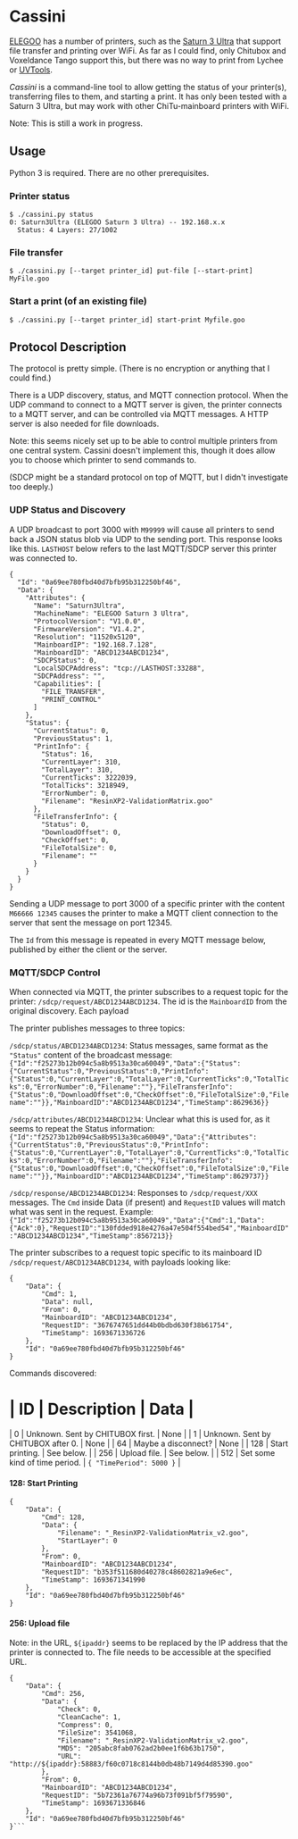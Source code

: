# Cassini

[ELEGOO](https://www.elegoo.com/) has a number of printers, such as the
[Saturn 3 Ultra](https://www.elegoo.com/products/elegoo-saturn-3-ultra-resin-3d-printer-12k)
that support file transfer and printing over WiFi. As far as I could find, only Chitubox and
Voxeldance Tango support this, but there was no way to print from Lychee or [UVTools](https://github.com/sn4k3/UVtools).

*Cassini* is a command-line tool to allow getting the status of your printer(s),
transferring files to them, and starting a print. It has only been tested with a Saturn 3 Ultra,
but may work with other ChiTu-mainboard printers with WiFi.

Note: This is still a work in progress.

## Usage

Python 3 is required. There are no other prerequisites.

### Printer status

```
$ ./cassini.py status
0: Saturn3Ultra (ELEGOO Saturn 3 Ultra) -- 192.168.x.x
  Status: 4 Layers: 27/1002
```

### File transfer

```
$ ./cassini.py [--target printer_id] put-file [--start-print] MyFile.goo
```

### Start a print (of an existing file)

```
$ ./cassini.py [--target printer_id] start-print Myfile.goo
```

## Protocol Description

The protocol is pretty simple. (There is no encryption or anything that I could find.)

There is a UDP discovery, status, and MQTT connection protocol. When the UDP command to
connect to a MQTT server is given, the printer connects to a MQTT server, and can be
controlled via MQTT messages. A HTTP server is also needed for file downloads.

Note: this seems nicely set up to be able to control multiple printers from one central
system. Cassini doesn't implement this, though it does allow you to choose which printer
to send commands to.

(SDCP might be a standard protocol on top of MQTT, but I didn't investigate too deeply.)

### UDP Status and Discovery

A UDP broadcast to port 3000 with `M99999` will cause all printers to send back a JSON status
blob via UDP to the sending port. This response looks like this. `LASTHOST` below refers
to the last MQTT/SDCP server this printer was connected to.

```
{
  "Id": "0a69ee780fbd40d7bfb95b312250bf46",
  "Data": {
    "Attributes": {
      "Name": "Saturn3Ultra",
      "MachineName": "ELEGOO Saturn 3 Ultra",
      "ProtocolVersion": "V1.0.0",
      "FirmwareVersion": "V1.4.2",
      "Resolution": "11520x5120",
      "MainboardIP": "192.168.7.128",
      "MainboardID": "ABCD1234ABCD1234",
      "SDCPStatus": 0,
      "LocalSDCPAddress": "tcp://LASTHOST:33288",
      "SDCPAddress": "",
      "Capabilities": [
        "FILE_TRANSFER",
        "PRINT_CONTROL"
      ]
    },
    "Status": {
      "CurrentStatus": 0,
      "PreviousStatus": 1,
      "PrintInfo": {
        "Status": 16,
        "CurrentLayer": 310,
        "TotalLayer": 310,
        "CurrentTicks": 3222039,
        "TotalTicks": 3218949,
        "ErrorNumber": 0,
        "Filename": "ResinXP2-ValidationMatrix.goo"
      },
      "FileTransferInfo": {
        "Status": 0,
        "DownloadOffset": 0,
        "CheckOffset": 0,
        "FileTotalSize": 0,
        "Filename": ""
      }
    }
  }
}
```

Sending a UDP message to port 3000 of a specific printer with the content `M66666 12345` causes the
printer to make a MQTT client connection to the server that sent the message on port 12345.

The `Id` from this message is repeated in every MQTT message below, published by either the client
or the server.

### MQTT/SDCP Control

When connected via MQTT, the printer subscribes to a request topic for the printer: `/sdcp/request/ABCD1234ABCD1234`.
The id is the `MainboardID` from the original discovery.  Each payload 

The printer publishes messages to three topics:

`/sdcp/status/ABCD1234ABCD1234`: Status messages, same format as the `"Status"` content of the broadcast message:  `{"Id":"f25273b12b094c5a8b9513a30ca60049","Data":{"Status":{"CurrentStatus":0,"PreviousStatus":0,"PrintInfo":{"Status":0,"CurrentLayer":0,"TotalLayer":0,"CurrentTicks":0,"TotalTicks":0,"ErrorNumber":0,"Filename":""},"FileTransferInfo":{"Status":0,"DownloadOffset":0,"CheckOffset":0,"FileTotalSize":0,"Filename":""}},"MainboardID":"ABCD1234ABCD1234","TimeStamp":8629636}}`

`/sdcp/attributes/ABCD1234ABCD1234`: Unclear what this is used for, as it seems to repeat the Status information: `{"Id":"f25273b12b094c5a8b9513a30ca60049","Data":{"Attributes":{"CurrentStatus":0,"PreviousStatus":0,"PrintInfo":{"Status":0,"CurrentLayer":0,"TotalLayer":0,"CurrentTicks":0,"TotalTicks":0,"ErrorNumber":0,"Filename":""},"FileTransferInfo":{"Status":0,"DownloadOffset":0,"CheckOffset":0,"FileTotalSize":0,"Filename":""}},"MainboardID":"ABCD1234ABCD1234","TimeStamp":8629737}}`

`/sdcp/response/ABCD1234ABCD1234`: Responses to `/sdcp/request/XXX` messages. The `Cmd` inside Data (if present) and `RequestID` values will match what was sent in the request.  Example: `{"Id":"f25273b12b094c5a8b9513a30ca60049","Data":{"Cmd":1,"Data":{"Ack":0},"RequestID":"130fdded918e4276a47e504f554bed54","MainboardID":"ABCD1234ABCD1234","TimeStamp":8567213}}`

The printer subscribes to a request topic specific to its mainboard ID `/sdcp/request/ABCD1234ABCD1234`, with payloads looking like:

```
{
    "Data": {
        "Cmd": 1,
        "Data": null,
        "From": 0,
        "MainboardID": "ABCD1234ABCD1234",
        "RequestID": "3676747651dd44b0bdbd630f38b61754",
        "TimeStamp": 1693671336726
    },
    "Id": "0a69ee780fbd40d7bfb95b312250bf46"
}
```

Commands discovered:

| ID  | Description | Data |
===========================
| 0   | Unknown. Sent by CHITUBOX first. | None |
| 1   | Unknown. Sent by CHITUBOX after 0. | None |
| 64  | Maybe a disconnect? | None |
| 128 | Start printing. | See below. |
| 256 | Upload file. | See below. |
| 512 | Set some kind of time period. | `{ "TimePeriod": 5000 }` |

#### 128: Start Printing

```
{
    "Data": {
        "Cmd": 128,
        "Data": {
            "Filename": "_ResinXP2-ValidationMatrix_v2.goo",
            "StartLayer": 0
        },
        "From": 0,
        "MainboardID": "ABCD1234ABCD1234",
        "RequestID": "b353f511680d40278c48602821a9e6ec",
        "TimeStamp": 1693671341990
    },
    "Id": "0a69ee780fbd40d7bfb95b312250bf46"
}
```

#### 256: Upload file

Note: in the URL, `${ipaddr}` seems to be replaced by the IP address that the printer
is connected to. The file needs to be accessible at the specified URL.

```
{
    "Data": {
        "Cmd": 256,
        "Data": {
            "Check": 0,
            "CleanCache": 1,
            "Compress": 0,
            "FileSize": 3541068,
            "Filename": "_ResinXP2-ValidationMatrix_v2.goo",
            "MD5": "205abc8fab0762ad2b0ee1f6b63b1750",
            "URL": "http://${ipaddr}:58883/f60c0718c8144b0db48b7149d4d85390.goo"
        },
        "From": 0,
        "MainboardID": "ABCD1234ABCD1234",
        "RequestID": "5b72361a76774a96b73f091bf5f79590",
        "TimeStamp": 1693671336846
    },
    "Id": "0a69ee780fbd40d7bfb95b312250bf46"
}```
